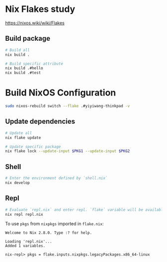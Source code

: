 # Nix Flakes study

https://nixos.wiki/wiki/Flakes

## Build package

```bash
# Build all
nix build .

# Build specific attribute
nix build .#hello
nix build .#test
```

# Build NixOS Configuration

```bash
sudo nixos-rebuild switch --flake .#yiyiwang-thinkpad -v
```

## Update dependencies

```bash
# Update all
nix flake update

# Update specific package
nix flake lock --update-input $PKG1 --update-input $PKG2
```

## Shell

```bash
# Enter the environment defined by `shell.nix`
nix develop
```

## Repl

```bash
# Evaluate `repl.nix` and enter repl. `flake` variable will be available
nix repl repl.nix
```

To use `pkgs` from `nixpkgs` imported in `flake.nix`:

```
Welcome to Nix 2.8.0. Type :? for help.

Loading 'repl.nix'...
Added 1 variables.

nix-repl> pkgs = flake.inputs.nixpkgs.legacyPackages.x86_64-linux
```